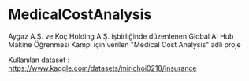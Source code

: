 # MedicalCostAnalysis

Aygaz A.Ş. ve Koç Holding A.Ş. işbirliğinde düzenlenen Global AI Hub Makine Öğrenmesi Kampı için verilen "Medical Cost Analysis" adlı proje

Kullanılan dataset : https://www.kaggle.com/datasets/mirichoi0218/insurance
